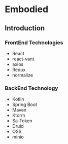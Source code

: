# Embodied

## Introduction

### FrontEnd Technologies 
* React
* react-vant
* axios
* Redux
* normalize

### BackEnd Technology
* Kotlin
* Spring Boot
* Maven
* Ktorm
* Sa-Token
* Druid
* OSS
* minio